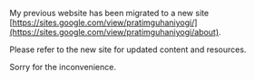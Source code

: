 My previous website has been migrated to a new site [https://sites.google.com/view/pratimguhaniyogi/](https://sites.google.com/view/pratimguhaniyogi/about). 

Please refer to the new site for updated content and resources.

Sorry for the inconvenience.
